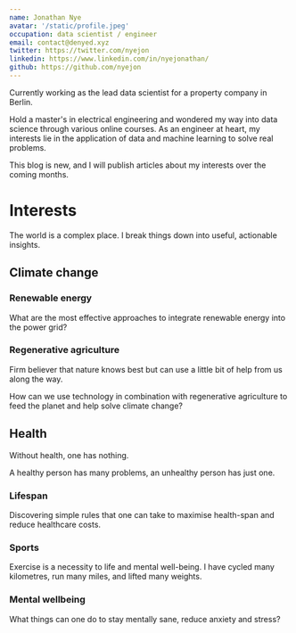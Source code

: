 ```yaml
---
name: Jonathan Nye
avatar: '/static/profile.jpeg'
occupation: data scientist / engineer
email: contact@denyed.xyz
twitter: https://twitter.com/nyejon
linkedin: https://www.linkedin.com/in/nyejonathan/
github: https://github.com/nyejon
---
```


Currently working as the lead data scientist for a property company in Berlin.

Hold a master's in electrical engineering and wondered my way into data science through various online courses. As an engineer at heart, my interests lie in the application of data and machine learning to solve real problems.

This blog is new, and I will publish articles about my interests over the coming months.

# Interests

The world is a complex place. I break things down into useful, actionable insights.

## Climate change

### Renewable energy

What are the most effective approaches to integrate renewable energy into the power grid?

### Regenerative agriculture

Firm believer that nature knows best but can use a little bit of help from us along the way.

How can we use technology in combination with regenerative agriculture to feed the planet and help solve climate change?

## Health

Without health, one has nothing.

A healthy person has many problems, an unhealthy person has just one.

### Lifespan

Discovering simple rules that one can take to maximise health-span and reduce healthcare costs.

### Sports

Exercise is a necessity to life and mental well-being. I have cycled many kilometres, run many miles, and lifted many weights.

### Mental wellbeing

What things can one do to stay mentally sane, reduce anxiety and stress?
